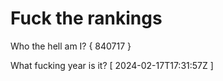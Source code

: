 # Fuck the rankings

Who the hell am I?
{ 840717 }

What fucking year is it?
[ 2024-02-17T17:31:57Z ]
